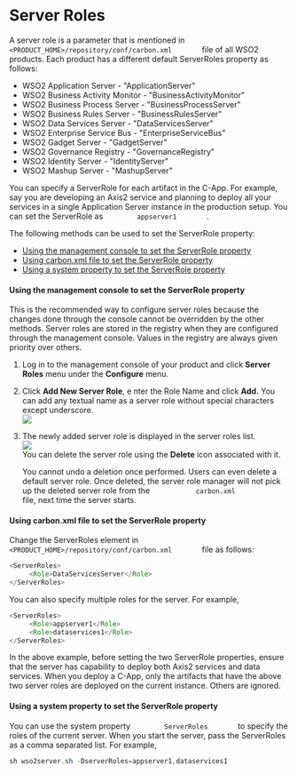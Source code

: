 # Server Roles

A server role is a parameter that is mentioned in
`         <PRODUCT_HOME>/repository/conf/carbon.xml        ` file of all
WSO2 products. Each product has a different default ServerRoles property
as follows:

-   WSO2 Application Server - "ApplicationServer"
-   WSO2 Business Activity Monitor - "BusinessActivityMonitor"
-   WSO2 Business Process Server - "BusinessProcessServer"
-   WSO2 Business Rules Server - "BusinessRulesServer"
-   WSO2 Data Services Server - "DataServicesServer"
-   WSO2 Enterprise Service Bus - "EnterpriseServiceBus"
-   WSO2 Gadget Server - "GadgetServer"
-   WSO2 Governance Registry - "GovernanceRegistry"
-   WSO2 Identity Server - "IdentityServer"
-   WSO2 Mashup Server - "MashupServer"

You can specify a ServerRole for each artifact in the C-App. For
example, say you are developing an Axis2 service and planning to deploy
all your services in a single Application Server instance in the
production setup. You can set the ServerRole as
`         appserver1        ` .

The following methods can be used to set the ServerRole property:

-   [Using the management console to set the ServerRole
    property](#ServerRoles-UsingthemanagementconsoletosettheServerRoleproperty)
-   [Using carbon.xml file to set the ServerRole
    property](#ServerRoles-Usingcarbon.xmlfiletosettheServerRoleproperty)
-   [Using a system property to set the ServerRole
    property](#ServerRoles-UsingasystempropertytosettheServerRoleproperty)

#### Using the management console to set the ServerRole property

This is the recommended way to configure server roles because the
changes done through the console cannot be overridden by the other
methods. Server roles are stored in the registry when they are
configured through the management console. Values in the registry are
always given priority over others.

1.  Log in to the management console of your product and click **Server
    Roles** menu under the **Configure** menu.
2.  Click **Add New Server Role**, e nter the Role Name and click
    **Add.** You can add any textual name as a server role without
    special characters except underscore.  
    ![]( ../../assets/img/34611390/34742427.png)
3.  The newly added server role is displayed in the server roles list.  
    ![]( ../../assets/img/34611390/34742428.png)  
    You can delete the server role using the **Delete** icon associated
    with it.

    You cannot undo a deletion once performed. Users can even delete a
    default server role. Once deleted, the server role manager will not
    pick up the deleted server role from the
    `            carbon.xml           ` file, next time the server
    starts.

#### Using carbon.xml file to set the ServerRole property

Change the ServerRoles element in
`         <PRODUCT_HOME>/repository/conf/carbon.xml        ` file as
follows:  

``` java
<ServerRoles>
     <Role>DataServicesServer</Role>
</ServerRoles>
```

You can also specify multiple roles for the server. For example,

``` java
<ServerRoles>
     <Role>appserver1</Role>
     <Role>dataservices1</Role>
</ServerRoles>
```

In the above example, before setting the two ServerRole properties,
ensure that the server has capability to deploy both Axis2 services and
data services. When you deploy a C-App, only the artifacts that have the
above two server roles are deployed on the current instance. Others are
ignored.

#### Using a system property to set the ServerRole property

You can use the system property `         ServerRoles        ` to
specify the roles of the current server. When you start the server, pass
the ServerRoles as a comma separated list. For example,

``` java
sh wso2server.sh -DserverRoles=appserver1,dataservices1
```
